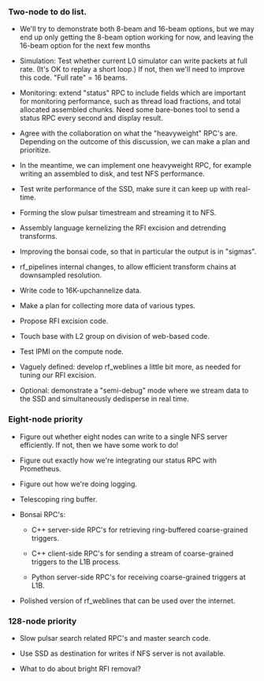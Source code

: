 ### Two-node to do list.

  - We'll try to demonstrate both 8-beam and 16-beam options, but we may end up
    only getting the 8-beam option working for now, and leaving the 16-beam option
    for the next few months

  - Simulation: Test whether current L0 simulator can write packets at full rate.
    (It's OK to replay a short loop.)  If not, then we'll need to improve this code.
    "Full rate" = 16 beams.

  - Monitoring: extend "status" RPC to include fields which are important for
    monitoring performance, such as thread load fractions, and total allocated
    assembled chunks.  Need some bare-bones tool to send a status RPC every
    second and display result.

  - Agree with the collaboration on what the "heavyweight" RPC's are.
    Depending on the outcome of this discussion, we can make a plan and prioritize.
  
  - In the meantime, we can implement one heavyweight RPC, for example writing
    an assembled to disk, and test NFS performance.

  - Test write performance of the SSD, make sure it can keep up with real-time.

  - Forming the slow pulsar timestream and streaming it to NFS.

  - Assembly language kernelizing the RFI excision and detrending transforms.

  - Improving the bonsai code, so that in particular the output is in "sigmas".

  - rf_pipelines internal changes, to allow efficient transform chains at downsampled resolution.

  - Write code to 16K-upchannelize data.

  - Make a plan for collecting more data of various types.

  - Propose RFI excision code.
    
  - Touch base with L2 group on division of web-based code.

  - Test IPMI on the compute node.

  - Vaguely defined: develop rf_weblines a little bit more, as needed
    for tuning our RFI excision.

  - Optional: demonstrate a "semi-debug" mode where we stream data to the SSD
    and simultaneously dedisperse in real time.

### Eight-node priority

  - Figure out whether eight nodes can write to a single NFS server efficiently.
    If not, then we have some work to do!

  - Figure out exactly how we're integrating our status RPC with Prometheus.

  - Figure out how we're doing logging.

  - Telescoping ring buffer.

  - Bonsai RPC's:

      - C++ server-side RPC's for retrieving ring-buffered coarse-grained triggers.

      - C++ client-side RPC's for sending a stream of coarse-grained triggers to the L1B process.

      - Python server-side RPC's for receiving coarse-grained triggers at L1B.
  
  - Polished version of rf_weblines that can be used over the internet.

### 128-node priority

  - Slow pulsar search related RPC's and master search code.

  - Use SSD as destination for writes if NFS server is not available.

  - What to do about bright RFI removal?
